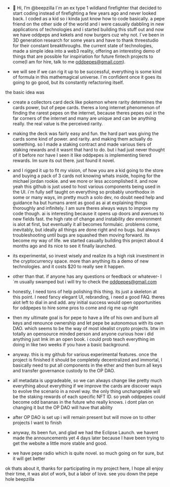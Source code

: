 - 👋 Hi, I’m @beepzilla
I´m an ex type 1 wildland firefighter that decided to start coding instead of firefighting a few years ago and never looked back.  I coded as a kid so i kinda just know how to code basically.  a pepe friend on the other side of the world and i were casually dabbling in new applications of technologies and i started building this stuff out and now we have oddpeps and kekels and now burgers cuz why not.  I´ve been in 3D generation research for some years and have to thank threestudio for their constant breakthroughs.  the current state of technologies, made a simple idea into a web3 reality, offering an interesting demo of things that are possible for inspiriation for future fintech projects to come(I am for hire, talk to me oddpepes@gmail.com).

- we will see if we can rig it up to be successful, everything is some kind of formula in this mathemagical universe.  I´m confident once it goes its going to go good, but its constantly refactoring itself.

the basic idea was

- create a collectors card deck like pokemon where rarity determines the cards power, but of pepe cards.  theres a long internet phenomenon of finding the rarest pepes on the internet, because theres pepes out in the far corners of the internet and many are unique and can be anything really.  the real value is the perceived rarity.  

- making the deck was fairly easy and fun.  the hard part was giving the cards some kind of power.  and rarity.  and making them actually do something.  so I made a staking contract and made various tiers of staking rewards and it wasnt that hard to do.  but i had just never thought of it before nor have I seen it like oddpepes is implementing tiered rewards.  Im sure its out there.  just found it novel.

- and I rigged it up to fit my vision, of how you are a kid going to the store and buying a pack of 3 cards not knowing whats inside, hoping for the michael jordan rookie.  and we more or less accomplished it.  and now yeah this github is just used to host various components being used in the UI.  i´m fully self taught on everything so probably unorthodox in some or many ways, im pretty much a solo dev, no doubt need help and guidance ha but humans arent as good as ai at explaining things thoroughly and infinitely.  I am sure theres always ways to improve my code though.  ai is interesting because it opens up doors and avenues to new fields fast.  the high rate of change and instability dev environment is alot at first, but eventually it all becomes formulaic.  problems come, inevitably, but ideally all things are done right and no bugs. 
 but always troubleshooting until bugs are squashed then moving forward.  its become my way of life.  we started casually building this project about 4 months ago and its nice to see it finally launched.

- its experimental, so invest wisely and realize its a high risk investment in the cryptocurrency space.  more than anything its a demo of new technologies.  and it costs $20 to really see it happen.

- other than that.  if anyone has any questions or feedback or whatever- I´m usually swamped but i will try to check the oddpepes@gmail.com

- honestly, I need tons of help polishing this thing.  its just a skeleton at this point.  I need fancy elegant UI, rebranding, i need a good FAQ.  theres alot left to dial in and add.  any initial success would open opportunities for oddpepes to hire some pros to come and rig me up right

- then my ultimate goal is for pepe to have a life of his own and burn all keys and renounce ownership and let pepe be autonomous with its own DAO.  which seems to be the way of most idealist crypto projects.  btw im totally an opensource minded person and anyone curious how i did anything just lmk im an open book.  i could prob teach everything im doing in like two weeks if you have a basic background.


- anyway.  this is my github for various experimental features.  once the project is finished it should be completely decentralized and immortal, I basically need to put all components in the ether and then burn all keys and transfer governance custody to the OP DAO.  

- all metadata is upgradeable, so we can always change like pretty much everything about everything if we improve the cards are discover ways to evolve the scenario in a novel way.  the only thing unchangeable will be the staking rewards of each specific NFT ID.  so yeah oddpepes could become odd bananas in the future who really knows.  i dont plan on changing it but the OP DAO will have that ability

- after OP DAO is set up i will remain present but will move on to other projects I want to finish

- anyway, its been fun, and glad we had the Eclipse Launch.  we havent made the announcements yet 4 days later because I have been trying to get the website a little more stable and good.

- we have pepe radio which is quite novel.  so much going on for sure, but it will get better

ok thats about it, thanks for participating in my project here, I hope all enjoy their time, it was alot of work, but a labor of love.  see you down the pepe hole
beepzilla

